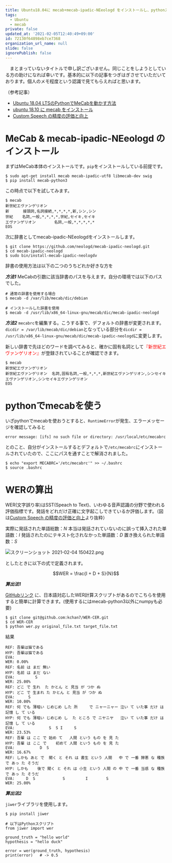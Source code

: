 ```yaml
---
title: Ubuntu18.04に mecab+mecab-ipadic-NEeologd をインストールし、pythonスクリプトでWERを算出するまで
tags:
  - Ubuntu
  - mecab
private: false
updated_at: '2021-02-05T12:40:49+09:00'
id: 72130f64898eb7ce7368
organization_url_name: null
slide: false
ignorePublish: false
---
```

　まとまっていないタイトルで申し訳ございません。同じことをしようとしている方の助けになれば幸いです。基本的に以下の記事をつぎはぎさせていただいております。個人のメモ程度という認識で見てもらえればと思います。

（参考記事）
- [Ubuntu 18.04 LTSのPythonでMeCabを動かす方法](https://qiita.com/SUZUKI_Masaya/items/685000d569452585210c)
- [ubuntu 18.10 に mecab をインストール](https://qiita.com/ekzemplaro/items/c98c7f6698f130b55d53)
- [Custom Speech の精度の評価と向上](https://docs.microsoft.com/ja-jp/azure/cognitive-services/speech-service/how-to-custom-speech-evaluate-data)

# MeCab & mecab-ipadic-NEeologd のインストール

まずはMeCab本体のインストールです。`pip`をインストールしている前提です。

```shell
$ sudo apt-get install mecab mecab-ipadic-utf8 libmecab-dev swig
$ pip install mecab-python3
```

この時点で以下を試してみます。

```shell
$ mecab
新世紀エヴァンゲリオン
新      接頭詞,名詞接続,*,*,*,*,新,シン,シン
世紀    名詞,一般,*,*,*,*,世紀,セイキ,セイキ
エヴァンゲリオン        名詞,一般,*,*,*,*,*
EOS
```

次に辞書としてmecab-ipadic-NEeologdをインストールします。

```shell
$ git clone https://github.com/neologd/mecab-ipadic-neologd.git
$ cd mecab-ipadic-neologd
$ sudo bin/install-mecab-ipadic-neologdv
```

辞書の使用方法は以下の二つのうちどれか好きな方を

***方法1***
MeCabの引数に該当辞書のパスを与えます。自分の環境では以下のパスでした。

```shell
# 通常の辞書を使用する場合
$ mecab -d /var/lib/mecab/dic/debian

# インストールした辞書を使用
$ mecab -d /usr/lib/x86_64-linux-gnu/mecab/dic/mecab-ipadic-neologd
```

***方法2***
`mecabrc`を編集する。こうする事で、デフォルトの辞書が変更されます。
`dicdir = /var/lib/mecab/dic/debian`となっている部分を`dicdir = /usr/lib/x86_64-linux-gnu/mecab/dic/mecab-ipadic-neologd`に変更します。

新しい辞書で先ほどのワードを調べてみると、確かに固有名詞として<font color="Red">『新世紀エヴァンゲリオン』</font>が登録されていることが確認できます。

```shell
$ mecab
新世紀エヴァンゲリオン
新世紀エヴァンゲリオン  名詞,固有名詞,一般,*,*,*,新世紀エヴァンゲリオン,シンセイキエヴァンゲリオン,シンセイキエヴァンゲリオン
EOS
```

# pythonでmecabを使う

いざpythonでmecabを使おうとすると、`RuntimeError`が発生、エラーメッセージを確認してみると

```
error message: [ifs] no such file or directory: /usr/local/etc/mecabrc
```

とのこと、自分がインストールするとデフォルトで`/etc/mecabrc`にインストールされていたので、ここにパスを通すことで解消されました。

```
$ echo "export MECABRC='/etc/mecabrc'" >> ~/.bashrc
$ source .bashrc
```

# WERの算出
WER(文字誤り率)はSST(Speach to Text)、いわゆる音声認識の分野で使われる評価指標です。発話をどれだけ正確に文字起こしできているか評価します。（図は[Custom Speech の精度の評価と向上](https://docs.microsoft.com/ja-jp/azure/cognitive-services/speech-service/how-to-custom-speech-evaluate-data)より抜粋）

実際に発話された単語総数：$N$
本当は発話されていないのに誤って挿入された単語数：$I$
発話されたのにテキスト化されなかった単語数：$D$
置き換えられた単語数：$S$

![スクリーンショット 2021-02-04 150422.png](https://qiita-image-store.s3.ap-northeast-1.amazonaws.com/0/323251/db3cc2af-0a6e-4ca7-56ce-c28a21cf17c2.png)


としたときに以下の式で定義されます。

```math
WER = \frac{I + D + S}{N}
```

***算出法1***

[GitHubリンク](https://github.com/kchan7/WER-CER) に、日本語対応したWER計算スクリプトがあるのでこちらを使用すると簡単に計算できます。(使用するにはmecab-python3以外にnumpyも必要)

```
$ git clone git@github.com:kchan7/WER-CER.git
$ cd WER-CER
$ python wer.py original_file.txt target_file.txt
```

結果

```
REF: 吾輩は猫である
HYP: 吾輩は猫である
EVA:
WER: 0.00%
REF: 名前 は まだ 無い
HYP: 名前 は まだ ない
EVA:         S
WER: 25.00%
REF: どこ で 生れ  た かとん と 見当 が つか ぬ
HYP: どこ で 生まれ た かとん と 見当 が つか ぬ
EVA:      S
WER: 10.00%
REF: 何 でも 薄暗い じめじめ した 所     で ニャーニャー 泣い て いた事 だけ は 記憶 し て いる
HYP: 何 でも 薄暗い じめじめ し  た ところ で ニヤニヤ   泣い て いた事 だけ は 記憶 し て いる
EVA:               S  S I     S
WER: 23.53%
REF: 吾輩 は ここ で 始め て   人間 という もの を 見 た
HYP: 吾輩 は ここ で    初めて 人間 という もの を 見 た
EVA:           D  S
WER: 16.67%
REF: しかも あと で  聞く と それ は 書生 という 人間   中 で 一番 獰悪 な 種族 で あっ た そうだ
HYP: しかも    後で 聞く と それ は 小生 という 人間 の 中 で 一番 当惑 な 種族 で あっ た そうだ
EVA:     D  S            S         I        S
WER: 25.00%
```

***算出法2***

`jiwer`ライブラリを使用します。

```
$ pip install jiwer

# 以下はPythonスクリプト
from jiwer import wer

ground_truth = "hello world"
hypothesis = "hello duck"

error = wer(ground_truth, hypothesis)
print(error)   # -> 0.5
```



